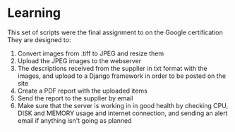 # Learning

This set of scripts were the final assignment to on the Google certification
They are designed to:
1. Convert images from .tiff to JPEG and resize them
2. Upload the JPEG images to the webserver
3. The descriptions received from the supplier in txt format with the images, and upload to a Django framework in order to be posted on the site
4. Create a PDF report with the uploaded items
5. Send the report to the supplier by email
6. Make sure that the server is working in in good health by checking CPU, DISK and MEMORY usage and internet connection, and sending an alert email if anything isn't going as planned

 
